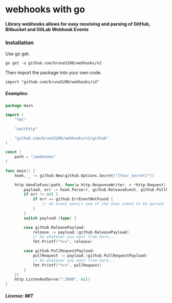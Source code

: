 # webhooks with go

#### Library webhooks allows for easy receiving and parsing of GitHub, Bitbucket and GitLab Webhook Events

### Installation

Use go get.

```shell
go get -u github.com/bruno5200/webhooks/v2
```

Then import the package into your own code.

	import "github.com/bruno5200/webhooks/v2"

##### Examples:
```go
package main

import (
	"fmt"

	"net/http"

	"github.com/bruno5200/webhooks/v2/github"
)

const (
	path = "/webhooks"
)

func main() {
	hook, _ := github.New(github.Options.Secret("[Your_Secret]"))

	http.HandleFunc(path, func(w http.ResponseWriter, r *http.Request) {
		payload, err := hook.Parse(r, github.ReleaseEvent, github.PullRequestEvent)
		if err != nil {
			if err == github.ErrEventNotFound {
				// ok event wasn;t one of the ones asked to be parsed
			}
		}
		switch payload.(type) {

		case github.ReleasePayload:
			release := payload.(github.ReleasePayload)
			// Do whatever you want from here...
			fmt.Printf("%+v", release)

		case github.PullRequestPayload:
			pullRequest := payload.(github.PullRequestPayload)
			// Do whatever you want from here...
			fmt.Printf("%+v", pullRequest)
		}
	})
	http.ListenAndServe(":3000", nil)
}
```

##### License: MIT
